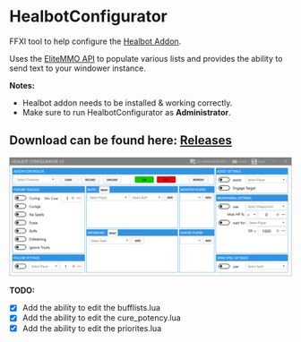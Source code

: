 # HealbotConfigurator
FFXI tool to help configure the [Healbot Addon](https://github.com/lorand-ffxi/HealBot).

Uses the [EliteMMO API](http://www.elitemmonetwork.com/forums/) to populate various lists and provides the ability to send text to your windower instance.

**Notes:**

* Healbot addon needs to be installed & working correctly.
* Make sure to run HealbotConfigurator as **Administrator**.

## Download can be found here: [Releases](https://github.com/Icydeath/HealbotConfigurator/releases)

![Screenshot](HealbotConfigurator.png)

**TODO:**
- [x] Add the ability to edit the bufflists.lua
- [x] Add the ability to edit the cure_potency.lua
- [x] Add the ability to edit the priorites.lua
